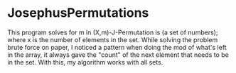 # JosephusPermutations
This program solves for m in (X,m)-J-Permutation is (a set of numbers); where x is the number of elements in the set. While solving the problem brute force on paper, I noticed a pattern when doing the mod of what's left in the array, it always gave the "count" of the next element that needs to be in the set. With this, my algorithm works with all sets.
